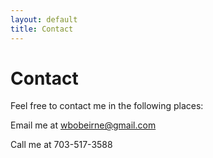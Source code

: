 ```yaml
---
layout: default
title: Contact
---
```

Contact
===========
Feel free to contact me in the following places:

Email me at [wbobeirne@gmail.com](wbobeirne@gmail.com)

Call me at 703-517-3588